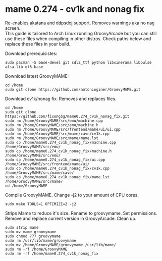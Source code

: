 # mame 0.274 - cv1k and nonag fix
Re-enables akatana and ddpsdoj support. Removes warnings aka no nag screen. 
<br>This guide is tailored to Arch Linux running GroovyArcade but you can still use these files when compiling in other distros. Check paths below and replace these files in your build.

Download prerequisistes:
```
sudo pacman -S base-devel git sdl2_ttf python libxinerama libpulse alsa-lib qt5-base
```
Download latest GroovyMAME:
```
cd /home
sudo git clone https://github.com/antonioginer/GroovyMAME.git
```
Download cv1k/nonag fix. Removes and replaces files.
```
cd /home
sudo git clone https://github.com/fixongbg/mame0.274_cv1k_nonag_fix.git
sudo rm /home/GroovyMAME/src/emu/machine.cpp
sudo rm /home/GroovyMAME/src/emu/machine.h
sudo rm /home/GroovyMAME/src/frontend/mame/ui/ui.cpp
sudo rm /home/GroovyMAME/src/mame/cave/cv1k.cpp
sudo rm /home/GroovyMAME/src/mame/mame.lst
sudo cp /home/mame0.274_cv1k_nonag_fix/machine.cpp /home/GroovyMAME/src/emu/
sudo cp /home/mame0.274_cv1k_nonag_fix/machine.h /home/GroovyMAME/src/emu/
sudo cp /home/mame0.274_cv1k_nonag_fix/ui.cpp /home/GroovyMAME/src/frontend/mame/ui/
sudo cp /home/mame0.274_cv1k_nonag_fix/cv1k.cpp /home/GroovyMAME/src/mame/cave/
sudo cp /home/mame0.274_cv1k_nonag_fix/mame.lst /home/GroovyMAME/src/mame/
cd /home/GroovyMAME
```
Compile GroovyMAME. Change -j2 to your amount of CPU cores.
```
sudo make TOOLS=1 OPTIMIZE=2 -j2
```
Strips Mame to reduce it's size. Rename to groovymame. Set permissions. Remove and replace current version in GroovyArcade. Clean up.
```
sudo strip mame
sudo mv mame groovymame
sudo chmod 777 groovymame
sudo rm /usr/lib/mame/groovymame
sudo mv /home/GroovyMAME/groovymame /usr/lib/mame/
sudo rm -rf /home/GroovyMAME
sudo rm -rf /home/mame0.274_cv1k_nonag_fix
```


